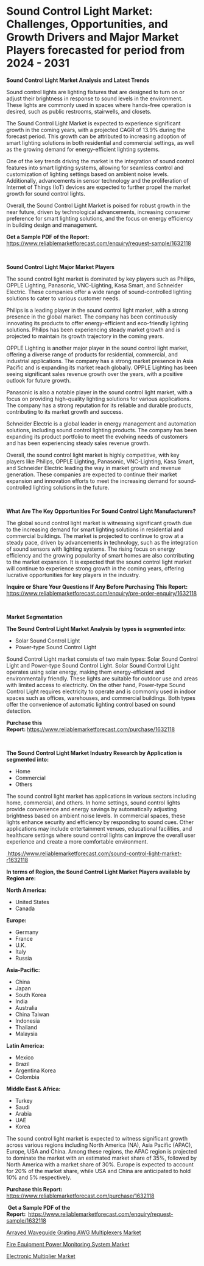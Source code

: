 <p><h1>Sound Control Light Market: Challenges, Opportunities, and Growth Drivers and Major Market Players forecasted for period from 2024 - 2031</h1></p><p><strong>Sound Control Light Market Analysis and Latest Trends</strong></p>
<p><p>Sound control lights are lighting fixtures that are designed to turn on or adjust their brightness in response to sound levels in the environment. These lights are commonly used in spaces where hands-free operation is desired, such as public restrooms, stairwells, and closets.</p><p>The Sound Control Light Market is expected to experience significant growth in the coming years, with a projected CAGR of 13.9% during the forecast period. This growth can be attributed to increasing adoption of smart lighting solutions in both residential and commercial settings, as well as the growing demand for energy-efficient lighting systems.</p><p>One of the key trends driving the market is the integration of sound control features into smart lighting systems, allowing for seamless control and customization of lighting settings based on ambient noise levels. Additionally, advancements in sensor technology and the proliferation of Internet of Things (IoT) devices are expected to further propel the market growth for sound control lights.</p><p>Overall, the Sound Control Light Market is poised for robust growth in the near future, driven by technological advancements, increasing consumer preference for smart lighting solutions, and the focus on energy efficiency in building design and management.</p></p>
<p><strong>Get a Sample PDF of the Report:&nbsp;</strong> <a href="https://www.reliablemarketforecast.com/enquiry/request-sample/1632118">https://www.reliablemarketforecast.com/enquiry/request-sample/1632118</a></p>
<p>&nbsp;</p>
<p><strong>Sound Control Light Major Market Players</strong></p>
<p><p>The sound control light market is dominated by key players such as Philips, OPPLE Lighting, Panasonic, VNC-Lighting, Kasa Smart, and Schneider Electric. These companies offer a wide range of sound-controlled lighting solutions to cater to various customer needs.</p><p>Philips is a leading player in the sound control light market, with a strong presence in the global market. The company has been continuously innovating its products to offer energy-efficient and eco-friendly lighting solutions. Philips has been experiencing steady market growth and is projected to maintain its growth trajectory in the coming years.</p><p>OPPLE Lighting is another major player in the sound control light market, offering a diverse range of products for residential, commercial, and industrial applications. The company has a strong market presence in Asia Pacific and is expanding its market reach globally. OPPLE Lighting has been seeing significant sales revenue growth over the years, with a positive outlook for future growth.</p><p>Panasonic is also a notable player in the sound control light market, with a focus on providing high-quality lighting solutions for various applications. The company has a strong reputation for its reliable and durable products, contributing to its market growth and success.</p><p>Schneider Electric is a global leader in energy management and automation solutions, including sound control lighting products. The company has been expanding its product portfolio to meet the evolving needs of customers and has been experiencing steady sales revenue growth.</p><p>Overall, the sound control light market is highly competitive, with key players like Philips, OPPLE Lighting, Panasonic, VNC-Lighting, Kasa Smart, and Schneider Electric leading the way in market growth and revenue generation. These companies are expected to continue their market expansion and innovation efforts to meet the increasing demand for sound-controlled lighting solutions in the future.</p></p>
<p>&nbsp;</p>
<p><strong>What Are The Key Opportunities For Sound Control Light Manufacturers?</strong></p>
<p><p>The global sound control light market is witnessing significant growth due to the increasing demand for smart lighting solutions in residential and commercial buildings. The market is projected to continue to grow at a steady pace, driven by advancements in technology, such as the integration of sound sensors with lighting systems. The rising focus on energy efficiency and the growing popularity of smart homes are also contributing to the market expansion. It is expected that the sound control light market will continue to experience strong growth in the coming years, offering lucrative opportunities for key players in the industry.</p></p>
<p><strong>Inquire or Share Your Questions If Any Before Purchasing This Report:</strong> <a href="https://www.reliablemarketforecast.com/enquiry/pre-order-enquiry/1632118">https://www.reliablemarketforecast.com/enquiry/pre-order-enquiry/1632118</a></p>
<p>&nbsp;</p>
<p><strong>Market Segmentation</strong></p>
<p><strong>The Sound Control Light Market Analysis by types is segmented into:</strong></p>
<p><ul><li>Solar Sound Control Light</li><li>Power-type Sound Control Light</li></ul></p>
<p><p>Sound Control Light market consists of two main types: Solar Sound Control Light and Power-type Sound Control Light. Solar Sound Control Light operates using solar energy, making them energy-efficient and environmentally friendly. These lights are suitable for outdoor use and areas with limited access to electricity. On the other hand, Power-type Sound Control Light requires electricity to operate and is commonly used in indoor spaces such as offices, warehouses, and commercial buildings. Both types offer the convenience of automatic lighting control based on sound detection.</p></p>
<p><strong>Purchase this Report:&nbsp;</strong><a href="https://www.reliablemarketforecast.com/purchase/1632118">https://www.reliablemarketforecast.com/purchase/1632118</a></p>
<p>&nbsp;</p>
<p><strong>The Sound Control Light Market Industry Research by Application is segmented into:</strong></p>
<p><ul><li>Home</li><li>Commercial</li><li>Others</li></ul></p>
<p><p>The sound control light market has applications in various sectors including home, commercial, and others. In home settings, sound control lights provide convenience and energy savings by automatically adjusting brightness based on ambient noise levels. In commercial spaces, these lights enhance security and efficiency by responding to sound cues. Other applications may include entertainment venues, educational facilities, and healthcare settings where sound control lights can improve the overall user experience and create a more comfortable environment.</p></p>
<p><a href="https://www.reliablemarketforecast.com/sound-control-light-market-r1632118">&nbsp;https://www.reliablemarketforecast.com/sound-control-light-market-r1632118</a></p>
<p><strong>In terms of Region, the Sound Control Light Market Players available by Region are:</strong></p>
<p>
    <p> <strong> North America: </strong>
        <ul>
            <li>United States</li>
            <li>Canada</li>
        </ul>
        </p> 
    <p> <strong> Europe: </strong>
        <ul>
            <li>Germany</li>
            <li>France</li>
            <li>U.K.</li>
            <li>Italy</li>
            <li>Russia</li>
        </ul>
        </p> 
    <p> <strong> Asia-Pacific: </strong>
        <ul>
            <li>China</li>
            <li>Japan</li>
            <li>South Korea</li>
            <li>India</li>
            <li>Australia</li>
            <li>China Taiwan</li>
            <li>Indonesia</li>
            <li>Thailand</li>
            <li>Malaysia</li>
        </ul>
        </p> 
    <p> <strong> Latin America: </strong>
        <ul>
            <li>Mexico</li>
            <li>Brazil</li>
            <li>Argentina Korea</li>
            <li>Colombia</li>
        </ul>
        </p> 
    <p> <strong> Middle East & Africa: </strong>
        <ul>
            <li>Turkey</li>
            <li>Saudi</li>
            <li>Arabia</li>
            <li>UAE</li>
            <li>Korea</li>
        </ul>
    </p>
    </p>
<p><p>The sound control light market is expected to witness significant growth across various regions including North America (NA), Asia Pacific (APAC), Europe, USA and China. Among these regions, the APAC region is projected to dominate the market with an estimated market share of 35%, followed by North America with a market share of 30%. Europe is expected to account for 20% of the market share, while USA and China are anticipated to hold 10% and 5% respectively.</p></p>
<p><strong>Purchase this Report: </strong><a href="https://www.reliablemarketforecast.com/purchase/1632118">https://www.reliablemarketforecast.com/purchase/1632118</a></p>
<p>&nbsp;<strong>Get a Sample PDF of the Report:&nbsp;&nbsp;</strong><a href="https://www.reliablemarketforecast.com/enquiry/request-sample/1632118">https://www.reliablemarketforecast.com/enquiry/request-sample/1632118</a></p>
<p><strong></strong></p>
<p><p><a href="https://medium.com/@dannellbugess3/global-arrayed-waveguide-grating-awg-multiplexers-industry-research-report-competitive-landscape-ba26f73692ec">Arrayed Waveguide Grating AWG Multiplexers Market</a></p><p><a href="https://medium.com/@codystark63/fire-equipment-power-monitoring-system-market-size-growth-trends-statistics-forecasts-2024-68ee27e29645">Fire Equipment Power Monitoring System Market</a></p><p><a href="https://medium.com/@lottierunte68/electronic-multiplier-market-overview-global-market-trends-and-future-prospects-from-2024-to-2031-1f0afa1bfd04">Electronic Multiplier Market</a></p></p>